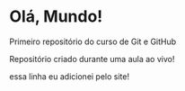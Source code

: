 # Olá, Mundo!
 Primeiro repositório do curso de Git  e GitHub

 Repositório criado durante uma aula ao vivo!

 essa linha eu adicionei pelo site!
